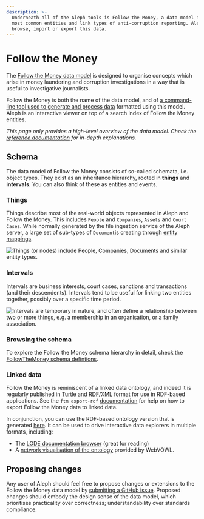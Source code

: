 ```yaml
---
description: >-
  Underneath all of the Aleph tools is Follow the Money, a data model for the
  most common entities and link types of anti-corruption reporting. Aleph tools
  browse, import or export this data.
---
```


# Follow the Money

The [Follow the Money data model](https://followthemoney.readthedocs.io/en/latest/entity.html) is designed to organise concepts which arise in money laundering and corruption investigations in a way that is useful to investigative journalists.

Follow the Money is both the name of the data model, and of [a command-line tool used to generate and process data](ftm.md) formatted using this model. Aleph is an interactive viewer on top of a search index of Follow the Money entities.

_This page only provides a high-level overview of the data model. Check the_ [_reference documentation_](https://followthemoney.readthedocs.io/en/latest/index.html) _for in-depth explanations._

## Schema

The data model of Follow the Money consists of so-called schemata, i.e. object types. They exist as an inheritance hierarchy, rooted in **things** and **intervals**. You can also think of these as entities and events.

### Things

Things describe most of the real-world objects represented in Aleph and Follow the Money. This includes `People` and `Companies`, `Assets` and `Court Cases`. While normally generated by the file ingestion service of the Aleph server, a large set of sub-types of `Document`is creating through [entity mappings](../mappings.md).

![Things \(or nodes\) include People, Companies, Documents and similar entity types.](https://docs.google.com/drawings/d/e/2PACX-1vRxZCCukFrO6I2S6Hz-nQytTrEqFzUSeWapCMYcdORgYfZsKCc4FZ1JzWbBLXU2mxI_wlaxBJ1SSEp1/pub?w=2784&amp;h=1061)

### Intervals

Intervals are business interests, court cases, sanctions and transactions \(and their descendents\). Intervals tend to be useful for linking two entities together, possibly over a specific time period.

![Intervals are temporary in nature, and often define a relationship between two or more things, e.g. a membership in an organisation, or a family association.](https://docs.google.com/drawings/d/e/2PACX-1vR9vlUEfPC_zuymx0HMI2IHpViJC-c0BQI5zTlvJKFxP-z50McU5N6LPaXWMH2EHN6Nr1WJC-t561OR/pub?w=2526&amp;h=1006)

### Browsing the schema

To explore the Follow the Money schema hierarchy in detail, check the [FollowTheMoney schema defintions](https://followthemoney.readthedocs.io/en/latest/model.html).

### Linked data

Follow the Money is reminiscent of a linked data ontology, and indeed it is regularly published in [Turtle](https://alephdata.github.io/followthemoney/ns/ftm.ttl) and [RDF/XML](https://alephdata.github.io/followthemoney/ns/ftm.xml) format for use in RDF-based applications. See the `ftm export-rdf` [documentation](ftm.md#exporting-entities-to-rdf-linked-data) for help on how to export Follow the Money data to linked data.

In conjunction, you can use the RDF-based ontology version that is generated [here](https://alephdata.github.io/followthemoney/ns/ftm.xml). It can be used to drive interactive data explorers in multiple formats, including:

* The [LODE documentation browser](http://150.146.207.114/lode/extract?url=https%3A%2F%2Falephdata.github.io%2Ffollowthemoney%2Fns%2Fftm.xml&owlapi=true&imported=true&lang=en) \(great for reading\)
* A [network visualisation of the ontology](http://www.visualdataweb.de/webvowl/#iri=https://alephdata.github.io/followthemoney/ns/ftm.xml) provided by WebVOWL.

## Proposing changes

Any user of Aleph should feel free to propose changes or extensions to the Follow the Money data model by [submitting a GitHub issue](https://github.com/alephdata/followthemoney/issues). Proposed changes should embody the design sense of the data model, which prioritises practicality over correctness; understandability over standards compliance. 







